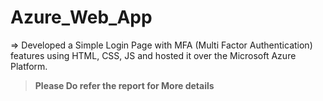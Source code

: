 # Azure_Web_App

=> Developed a Simple Login Page with MFA (Multi Factor Authentication) features using HTML, CSS, JS and hosted it over the Microsoft Azure Platform.

> **Please Do refer the report for More details**
